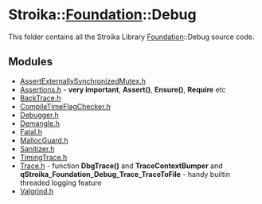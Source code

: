# Stroika::[Foundation](../)::Debug

This folder contains all the Stroika Library [Foundation](../)::Debug source code.

## Modules

- [AssertExternallySynchronizedMutex.h](AssertExternallySynchronizedMutex.h)
- [Assertions.h](Assertions.h) - **very important**, **Assert()**, **Ensure()**, **Require** etc
- [BackTrace.h](BackTrace.h)
- [CompileTimeFlagChecker.h](CompileTimeFlagChecker.h)
- [Debugger.h](Debugger.h)
- [Demangle.h](Demangle.h)
- [Fatal.h](Fatal.h)
- [MallocGuard.h](MallocGuard.h)
- [Sanitizer.h](Sanitizer.h)
- [TimingTrace.h](TimingTrace.h)
- [Trace.h](Trace.h) - function **DbgTrace()** and **TraceContextBumper** and **qStroika_Foundation_Debug_Trace_TraceToFile** - handy builtin threaded logging feature
- [Valgrind.h](Valgrind.h)
